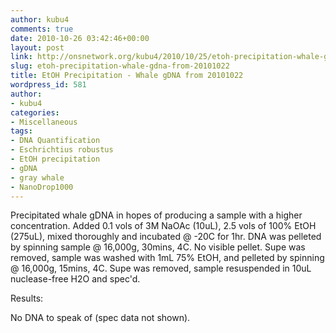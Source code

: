 ```yaml
---
author: kubu4
comments: true
date: 2010-10-26 03:42:46+00:00
layout: post
link: http://onsnetwork.org/kubu4/2010/10/25/etoh-precipitation-whale-gdna-from-20101022/
slug: etoh-precipitation-whale-gdna-from-20101022
title: EtOH Precipitation - Whale gDNA from 20101022
wordpress_id: 581
author:
- kubu4
categories:
- Miscellaneous
tags:
- DNA Quantification
- Eschrichtius robustus
- EtOH precipitation
- gDNA
- gray whale
- NanoDrop1000
---
```


Precipitated whale gDNA in hopes of producing a sample with a higher concentration. Added 0.1 vols of 3M NaOAc (10uL), 2.5 vols of 100% EtOH (275uL), mixed thoroughly and incubated @ -20C for 1hr. DNA was pelleted by spinning sample @ 16,000g, 30mins, 4C. No visible pellet. Supe was removed, sample was washed with 1mL 75% EtOH, and pelleted by spinning @ 16,000g, 15mins, 4C. Supe was removed, sample resuspended in 10uL nuclease-free H2O and spec'd.

Results:

No DNA to speak of (spec data not shown).
